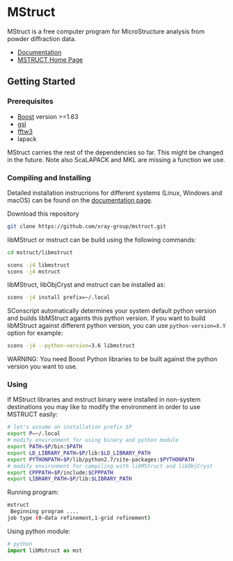 # MStruct

MStruct is a free computer program for MicroStructure analysis from powder diffraction data. 

- [Documentation](https://mstruct.readthedocs.io)
- [MSTRUCT Home Page](http://www.xray.cz/mstruct)

## Getting Started

### Prerequisites
* [Boost](https://www.boost.org) version >=1.63
* [gsl](https://www.gnu.org/software/gsl)
* [fftw3](http://www.fftw.org)
* lapack

MStruct carries the rest of the dependencies so far. This might be changed in the future.
Note also ScaLAPACK and MKL are missing a function we use.

### Compiling and Installing

Detailed installation instrucrions for different systems (Linux, Windows and macOS) can be
found on the [documentation page](https://mstruct.readthedocs.io).

Download this repository
```bash
git clone https://github.com/xray-group/mstruct.git
```

libMStruct or mstruct can be build using the following commands:
```bash
cd mstruct/libmstruct

scons -j4 libmstruct
scons -j4 mstruct
```

libMStruct, libObjCryst and mstruct can be installed as:
```bash
scons -j4 install prefix=~/.local
```

SConscript automatically determines your system default python version and builds libMStruct
againts this python version. If you want to build libMStruct against different python version,
you can use `python-version=X.Y` option for example:
```bash
scons -j4 --python-version=3.6 libmstruct
```
WARNING: You need Boost Python libraries to be built against the python version you want to use.

### Using

If MStruct libraries and mstruct binary were installed in non-system destinations you may like
to modify the environment in order to use MSTRUCT easily:

```bash
# let's assume an installation prefix $P
export P=~/.local
# modify environment for using binary and python module
export PATH=$P/bin:$PATH
export LD_LIBRARY_PATH=$P/lib:$LD_LIBRARY_PATH
export PYTHONPATH=$P/lib/python2.7/site-packages:$PYTHONPATH
# modify environment for compiling with libMStruct and libObjCryst
export CPPPATH=$P/include:$CPPPATH
export LIBRARY_PATH=$P/lib:$LIBRARY_PATH
```

Running program:
```bash
mstruct
 Beginning program ....
job type (0-data refinement,1-grid refinement)
```

Using python module:
```python
# python
import libMstruct as mst
```
